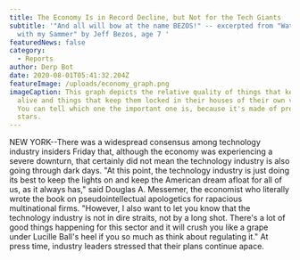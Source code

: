 ```yaml
---
title: The Economy Is in Record Decline, but Not for the Tech Giants
subtitle: '"And all will bow at the name BEZOS!" -- excerpted from "Wat I did
  with my Sammer" by Jeff Bezos, age 7 '
featuredNews: false
category:
  - Reports
author: Derp Bot
date: 2020-08-01T05:41:32.204Z
featureImage: /uploads/economy_graph.png
imageCaption: This graph depicts the relative quality of things that keep people
  alive and things that keep them locked in their houses of their own volition.
  You can tell which one the important one is, because it's made of pretty
  stars.
---
```

NEW YORK--There was a widespread consensus among technology industry insiders Friday that, although the economy was experiencing a severe downturn, that certainly did not mean the technology industry is also going through dark days. "At this point, the technology industry is just doing its best to keep the lights on and keep the American dream afloat for all of us, as it always has," said Douglas A. Messemer, the economist who literally wrote the book on pseudointellectual apologetics for rapacious multinational firms. "However, I also want to let you know that the technology industry is not in dire straits, not by a long shot. There's a lot of good things happening for this sector and it will crush you like a grape under Lucille Ball's heel if you so much as think about regulating it." At press time, industry leaders stressed that their plans continue apace.